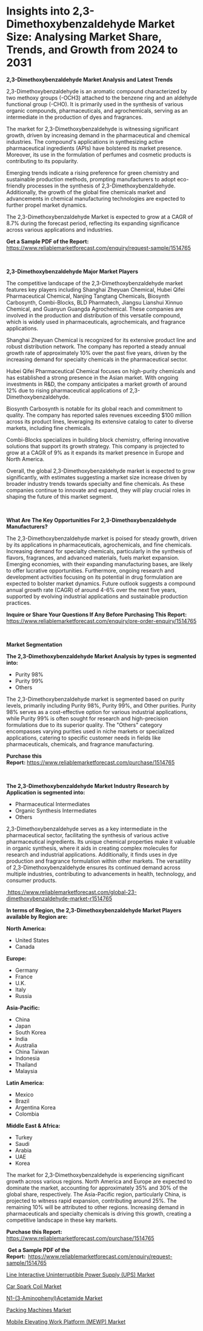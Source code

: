 <p><h1>Insights into 2,3-Dimethoxybenzaldehyde Market Size: Analysing Market Share, Trends, and Growth from 2024 to 2031</h1></p><p><strong>2,3-Dimethoxybenzaldehyde Market Analysis and Latest Trends</strong></p>
<p><p>2,3-Dimethoxybenzaldehyde is an aromatic compound characterized by two methoxy groups (-OCH3) attached to the benzene ring and an aldehyde functional group (-CHO). It is primarily used in the synthesis of various organic compounds, pharmaceuticals, and agrochemicals, serving as an intermediate in the production of dyes and fragrances.</p><p>The market for 2,3-Dimethoxybenzaldehyde is witnessing significant growth, driven by increasing demand in the pharmaceutical and chemical industries. The compound's applications in synthesizing active pharmaceutical ingredients (APIs) have bolstered its market presence. Moreover, its use in the formulation of perfumes and cosmetic products is contributing to its popularity.</p><p>Emerging trends indicate a rising preference for green chemistry and sustainable production methods, prompting manufacturers to adopt eco-friendly processes in the synthesis of 2,3-Dimethoxybenzaldehyde. Additionally, the growth of the global fine chemicals market and advancements in chemical manufacturing technologies are expected to further propel market dynamics.</p><p>The 2,3-Dimethoxybenzaldehyde Market is expected to grow at a CAGR of 8.7% during the forecast period, reflecting its expanding significance across various applications and industries.</p></p>
<p><strong>Get a Sample PDF of the Report:&nbsp;</strong> <a href="https://www.reliablemarketforecast.com/enquiry/request-sample/1514765?utm_campaign=1130&utm_medium=2&utm_source=Github&utm_content=ia&utm_term=27102024&utm_id=23-dimethoxybenzaldehyde">https://www.reliablemarketforecast.com/enquiry/request-sample/1514765</a></p>
<p>&nbsp;</p>
<p><strong>2,3-Dimethoxybenzaldehyde Major Market Players</strong></p>
<p><p>The competitive landscape of the 2,3-Dimethoxybenzaldehyde market features key players including Shanghai Zheyuan Chemical, Hubei Qifei Pharmaceutical Chemical, Nanjing Tangtang Chemicals, Biosynth Carbosynth, Combi-Blocks, BLD Pharmatech, Jiangsu Lianshui Xinnuo Chemical, and Guanyun Guangda Agrochemical. These companies are involved in the production and distribution of this versatile compound, which is widely used in pharmaceuticals, agrochemicals, and fragrance applications.</p><p>Shanghai Zheyuan Chemical is recognized for its extensive product line and robust distribution network. The company has reported a steady annual growth rate of approximately 10% over the past five years, driven by the increasing demand for specialty chemicals in the pharmaceutical sector.</p><p>Hubei Qifei Pharmaceutical Chemical focuses on high-purity chemicals and has established a strong presence in the Asian market. With ongoing investments in R&D, the company anticipates a market growth of around 12% due to rising pharmaceutical applications of 2,3-Dimethoxybenzaldehyde.</p><p>Biosynth Carbosynth is notable for its global reach and commitment to quality. The company has reported sales revenues exceeding $100 million across its product lines, leveraging its extensive catalog to cater to diverse markets, including fine chemicals.</p><p>Combi-Blocks specializes in building block chemistry, offering innovative solutions that support its growth strategy. This company is projected to grow at a CAGR of 9% as it expands its market presence in Europe and North America.</p><p>Overall, the global 2,3-Dimethoxybenzaldehyde market is expected to grow significantly, with estimates suggesting a market size increase driven by broader industry trends towards specialty and fine chemicals. As these companies continue to innovate and expand, they will play crucial roles in shaping the future of this market segment.</p></p>
<p>&nbsp;</p>
<p><strong>What Are The Key Opportunities For 2,3-Dimethoxybenzaldehyde Manufacturers?</strong></p>
<p><p>The 2,3-Dimethoxybenzaldehyde market is poised for steady growth, driven by its applications in pharmaceuticals, agrochemicals, and fine chemicals. Increasing demand for specialty chemicals, particularly in the synthesis of flavors, fragrances, and advanced materials, fuels market expansion. Emerging economies, with their expanding manufacturing bases, are likely to offer lucrative opportunities. Furthermore, ongoing research and development activities focusing on its potential in drug formulation are expected to bolster market dynamics. Future outlook suggests a compound annual growth rate (CAGR) of around 4-6% over the next five years, supported by evolving industrial applications and sustainable production practices.</p></p>
<p><strong>Inquire or Share Your Questions If Any Before Purchasing This Report:</strong> <a href="https://www.reliablemarketforecast.com/enquiry/pre-order-enquiry/1514765?utm_campaign=1130&utm_medium=2&utm_source=Github&utm_content=ia&utm_term=27102024&utm_id=23-dimethoxybenzaldehyde">https://www.reliablemarketforecast.com/enquiry/pre-order-enquiry/1514765</a></p>
<p>&nbsp;</p>
<p><strong>Market Segmentation</strong></p>
<p><strong>The 2,3-Dimethoxybenzaldehyde Market Analysis by types is segmented into:</strong></p>
<p><ul><li>Purity 98%</li><li>Purity 99%</li><li>Others</li></ul></p>
<p><p>The 2,3-Dimethoxybenzaldehyde market is segmented based on purity levels, primarily including Purity 98%, Purity 99%, and Other purities. Purity 98% serves as a cost-effective option for various industrial applications, while Purity 99% is often sought for research and high-precision formulations due to its superior quality. The "Others" category encompasses varying purities used in niche markets or specialized applications, catering to specific customer needs in fields like pharmaceuticals, chemicals, and fragrance manufacturing.</p></p>
<p><strong>Purchase this Report:&nbsp;</strong><a href="https://www.reliablemarketforecast.com/purchase/1514765?utm_campaign=1130&utm_medium=2&utm_source=Github&utm_content=ia&utm_term=27102024&utm_id=23-dimethoxybenzaldehyde">https://www.reliablemarketforecast.com/purchase/1514765</a></p>
<p>&nbsp;</p>
<p><strong>The 2,3-Dimethoxybenzaldehyde Market Industry Research by Application is segmented into:</strong></p>
<p><ul><li>Pharmaceutical Intermediates</li><li>Organic Synthesis Intermediates</li><li>Others</li></ul></p>
<p><p>2,3-Dimethoxybenzaldehyde serves as a key intermediate in the pharmaceutical sector, facilitating the synthesis of various active pharmaceutical ingredients. Its unique chemical properties make it valuable in organic synthesis, where it aids in creating complex molecules for research and industrial applications. Additionally, it finds uses in dye production and fragrance formulation within other markets. The versatility of 2,3-Dimethoxybenzaldehyde ensures its continued demand across multiple industries, contributing to advancements in health, technology, and consumer products.</p></p>
<p><a href="https://www.reliablemarketforecast.com/global-23-dimethoxybenzaldehyde-market-r1514765?utm_campaign=1130&utm_medium=2&utm_source=Github&utm_content=ia&utm_term=27102024&utm_id=23-dimethoxybenzaldehyde">&nbsp;https://www.reliablemarketforecast.com/global-23-dimethoxybenzaldehyde-market-r1514765</a></p>
<p><strong>In terms of Region, the 2,3-Dimethoxybenzaldehyde Market Players available by Region are:</strong></p>
<p>
    <p> <strong> North America: </strong>
        <ul>
            <li>United States</li>
            <li>Canada</li>
        </ul>
        </p> 
    <p> <strong> Europe: </strong>
        <ul>
            <li>Germany</li>
            <li>France</li>
            <li>U.K.</li>
            <li>Italy</li>
            <li>Russia</li>
        </ul>
        </p> 
    <p> <strong> Asia-Pacific: </strong>
        <ul>
            <li>China</li>
            <li>Japan</li>
            <li>South Korea</li>
            <li>India</li>
            <li>Australia</li>
            <li>China Taiwan</li>
            <li>Indonesia</li>
            <li>Thailand</li>
            <li>Malaysia</li>
        </ul>
        </p> 
    <p> <strong> Latin America: </strong>
        <ul>
            <li>Mexico</li>
            <li>Brazil</li>
            <li>Argentina Korea</li>
            <li>Colombia</li>
        </ul>
        </p> 
    <p> <strong> Middle East & Africa: </strong>
        <ul>
            <li>Turkey</li>
            <li>Saudi</li>
            <li>Arabia</li>
            <li>UAE</li>
            <li>Korea</li>
        </ul>
    </p>
    </p>
<p><p>The market for 2,3-Dimethoxybenzaldehyde is experiencing significant growth across various regions. North America and Europe are expected to dominate the market, accounting for approximately 35% and 30% of the global share, respectively. The Asia-Pacific region, particularly China, is projected to witness rapid expansion, contributing around 25%. The remaining 10% will be attributed to other regions. Increasing demand in pharmaceuticals and specialty chemicals is driving this growth, creating a competitive landscape in these key markets.</p></p>
<p><strong>Purchase this Report: </strong><a href="https://www.reliablemarketforecast.com/purchase/1514765?utm_campaign=1130&utm_medium=2&utm_source=Github&utm_content=ia&utm_term=27102024&utm_id=23-dimethoxybenzaldehyde">https://www.reliablemarketforecast.com/purchase/1514765</a></p>
<p>&nbsp;<strong>Get a Sample PDF of the Report:&nbsp;&nbsp;</strong><a href="https://www.reliablemarketforecast.com/enquiry/request-sample/1514765?utm_campaign=1130&utm_medium=2&utm_source=Github&utm_content=ia&utm_term=27102024&utm_id=23-dimethoxybenzaldehyde">https://www.reliablemarketforecast.com/enquiry/request-sample/1514765</a></p>
<p><strong></strong></p>
<p><p><a href="https://issuu.com/reportprime-2/docs/line-interactive-uninterruptible-po_00813b305c4563?utm_campaign=1130&utm_medium=2&utm_source=Github&utm_content=ia&utm_term=27102024&utm_id=23-dimethoxybenzaldehyde">Line Interactive Uninterruptible Power Supply (UPS) Market</a></p><p><a href="https://www.linkedin.com/pulse/car-spark-coil-value-chain-analysis-from-raw-materials-jfupc?utm_campaign=1130&utm_medium=2&utm_source=Github&utm_content=ia&utm_term=27102024&utm_id=23-dimethoxybenzaldehyde">Car Spark Coil Market</a></p><p><a href="https://github.com/habinadmshaulz/Market-Research-Report-List-1/blob/main/n1-3aminophenylacetamide-market.md?utm_campaign=1130&utm_medium=2&utm_source=Github&utm_content=ia&utm_term=27102024&utm_id=23-dimethoxybenzaldehyde">N1-(3‑Aminophenyl)Acetamide Market</a></p><p><a href="https://www.linkedin.com/pulse/packing-machines-market-penetration-strategies-untapped-markets-9mbke?utm_campaign=1130&utm_medium=2&utm_source=Github&utm_content=ia&utm_term=27102024&utm_id=23-dimethoxybenzaldehyde">Packing Machines Market</a></p><p><a href="https://issuu.com/reportprime-2/docs/mobile-elevating-work-platform-mewp_af4afebf368658?utm_campaign=1130&utm_medium=2&utm_source=Github&utm_content=ia&utm_term=27102024&utm_id=23-dimethoxybenzaldehyde">Mobile Elevating Work Platform (MEWP) Market</a></p></p>